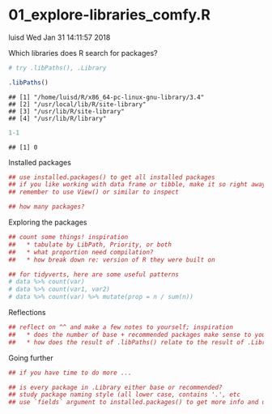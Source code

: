 01\_explore-libraries\_comfy.R
================
luisd
Wed Jan 31 14:11:57 2018

Which libraries does R search for packages?

``` r
# try .libPaths(), .Library

.libPaths()
```

    ## [1] "/home/luisd/R/x86_64-pc-linux-gnu-library/3.4"
    ## [2] "/usr/local/lib/R/site-library"                
    ## [3] "/usr/lib/R/site-library"                      
    ## [4] "/usr/lib/R/library"

``` r
1-1
```

    ## [1] 0

Installed packages

``` r
## use installed.packages() to get all installed packages
## if you like working with data frame or tibble, make it so right away!
## remember to use View() or similar to inspect

## how many packages?
```

Exploring the packages

``` r
## count some things! inspiration
##   * tabulate by LibPath, Priority, or both
##   * what proportion need compilation?
##   * how break down re: version of R they were built on

## for tidyverts, here are some useful patterns
# data %>% count(var)
# data %>% count(var1, var2)
# data %>% count(var) %>% mutate(prop = n / sum(n))
```

Reflections

``` r
## reflect on ^^ and make a few notes to yourself; inspiration
##   * does the number of base + recommended packages make sense to you?
##   * how does the result of .libPaths() relate to the result of .Library?
```

Going further

``` r
## if you have time to do more ...

## is every package in .Library either base or recommended?
## study package naming style (all lower case, contains '.', etc
## use `fields` argument to installed.packages() to get more info and use it!
```
